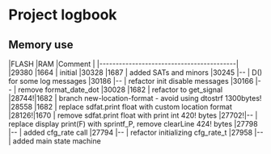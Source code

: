 # Project logbook
## Memory use

|FLASH |RAM  |Comment                      |
|------------------------------------------|
|29380 |1664 | initial
|30328 |1687 | added SATs and minors
|30245 |--   | D() for some log messages
|30186 |--   | refactor init disable messages
|30166 |--   | remove format_date_dot
|30028 |1682 | refactor to get_signal
|28744!|1682 | branch new-location-format - avoid using dtostrf 1300bytes!
|28558 |1682 | replace sdfat.print float with custom location format
|28126!|1670 | remove sdfat.print float with print int 420! bytes
|27702!|--   | replace display print(F) with sprintf_P, remove clearLine 424! bytes
|27798 |--   | added cfg_rate call
|27794 |--   | refactor initializing cfg_rate_t
|27958 |--   | added main state machine

